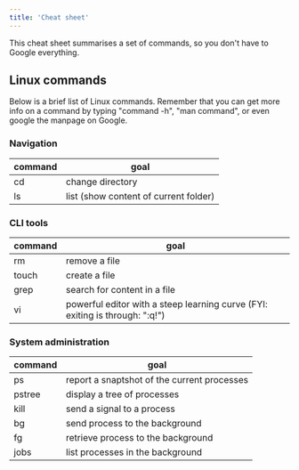 ```yaml
---
title: 'Cheat sheet'
---
```


This cheat sheet summarises a set of commands, so you don't have to Google everything.

## Linux commands

Below is a brief list of Linux commands. Remember that you can get more info on a command by typing "command -h", "man command", or even google the manpage on Google.

### Navigation
| command | goal |
|---|---|
| cd | change directory |
| ls | list (show content of current folder) |

### CLI tools
| command | goal |
|---|---|
| rm | remove a file |
| touch | create a file |
| grep | search for content in a file |
| vi | powerful editor with a steep learning curve (FYI: exiting is through: ":q!") |

### System administration
| command | goal |
|---|---|
| ps | report a snaptshot of the current processes |
| pstree | display a tree of processes |
| kill | send a signal to a process |
| bg | send process to the background |
| fg | retrieve process to the background |
| jobs | list processes in the background |
